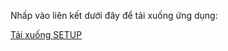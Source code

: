 Nhấp vào liên kết dưới đây để tải xuống ứng dụng:

[Tải xuống SETUP](https://github.com/binTNT/QLBH/raw/main/Setup1.zip)
